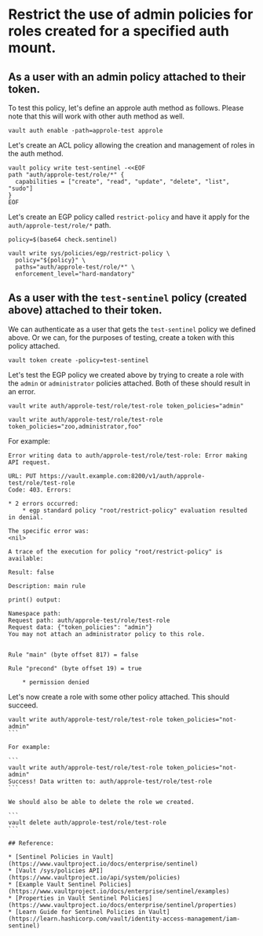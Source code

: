 # Restrict the use of admin policies for roles created for a specified auth mount.

## As a user with an admin policy attached to their token.

To test this policy, let's define an approle auth method as follows. Please note that this will work with other auth method as well.

```
vault auth enable -path=approle-test approle
```

Let's create an ACL policy allowing the creation and management of roles in the auth method.

```
vault policy write test-sentinel -<<EOF
path "auth/approle-test/role/*" {
  capabilities = ["create", "read", "update", "delete", "list", "sudo"]
}
EOF
```

Let's create an EGP policy called `restrict-policy` and have it apply for the `auth/approle-test/role/*` path.

```
policy=$(base64 check.sentinel)

vault write sys/policies/egp/restrict-policy \
  policy="${policy}" \
  paths="auth/approle-test/role/*" \
  enforcement_level="hard-mandatory"
```

## As a user with the `test-sentinel` policy (created above) attached to their token.

We can authenticate as a user that gets the `test-sentinel` policy we defined above. Or we can, for the purposes of testing, create a token with this policy attached.

```
vault token create -policy=test-sentinel
```

Let's test the EGP policy we created above by trying to create a role with the `admin` or `administrator` policies attached. Both of these should result in an error.

```
vault write auth/approle-test/role/test-role token_policies="admin"
```

```
vault write auth/approle-test/role/test-role token_policies="zoo,administrator,foo"
```

For example:

```
Error writing data to auth/approle-test/role/test-role: Error making API request.

URL: PUT https://vault.example.com:8200/v1/auth/approle-test/role/test-role
Code: 403. Errors:

* 2 errors occurred:
	* egp standard policy "root/restrict-policy" evaluation resulted in denial.

The specific error was:
<nil>

A trace of the execution for policy "root/restrict-policy" is available:

Result: false

Description: main rule

print() output:

Namespace path: 
Request path: auth/approle-test/role/test-role
Request data: {"token_policies": "admin"}
You may not attach an administrator policy to this role.


Rule "main" (byte offset 817) = false

Rule "precond" (byte offset 19) = true

	* permission denied
```

Let's now create a role with some other policy attached. This should succeed.

````
vault write auth/approle-test/role/test-role token_policies="not-admin"
```

For example:

```
vault write auth/approle-test/role/test-role token_policies="not-admin"
Success! Data written to: auth/approle-test/role/test-role
```

We should also be able to delete the role we created.

```
vault delete auth/approle-test/role/test-role
```

## Reference:

* [Sentinel Policies in Vault](https://www.vaultproject.io/docs/enterprise/sentinel)
* [Vault /sys/policies API](https://www.vaultproject.io/api/system/policies)
* [Example Vault Sentinel Policies](https://www.vaultproject.io/docs/enterprise/sentinel/examples)
* [Properties in Vault Sentinel Policies](https://www.vaultproject.io/docs/enterprise/sentinel/properties)
* [Learn Guide for Sentinel Policies in Vault](https://learn.hashicorp.com/vault/identity-access-management/iam-sentinel)

